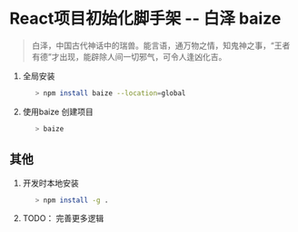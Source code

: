 # React项目初始化脚手架 -- 白泽 baize

  > 白泽，中国古代神话中的瑞兽。能言语，通万物之情，知鬼神之事，“王者有德”才出现，能辟除人间一切邪气，可令人逢凶化吉。

1. 全局安装

   ``` bash
      > npm install baize --location=global
   ```

2. 使用baize 创建项目

   ``` bash
      > baize
   ```

## 其他

1. 开发时本地安装

   ``` bash
      > npm install -g .
   ```

2. TODO： 完善更多逻辑

